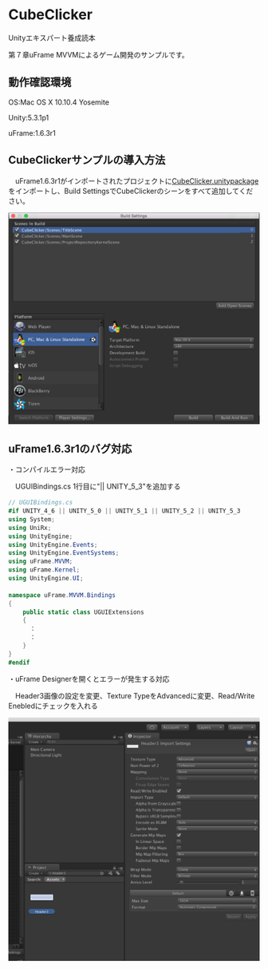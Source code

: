 # CubeClicker
Unityエキスパート養成読本

第７章uFrame MVVMによるゲーム開発のサンプルです。

## 動作確認環境
OS:Mac OS X 10.10.4 Yosemite

Unity:5.3.1p1

uFrame:1.6.3r1

## CubeClickerサンプルの導入方法
　uFrame1.6.3r1がインポートされたプロジェクトに[CubeClicker.unitypackage](./CubeClicker.unitypackage)をインポートし、Build SettingsでCubeClickerのシーンをすべて追加してください。

![Header3](./images/build_settings.png "")

## uFrame1.6.3r1のバグ対応

・コンパイルエラー対応

　UGUIBindings.cs 1行目に"|| UNITY_5_3"を追加する

```csharp
// UGUIBindings.cs
#if UNITY_4_6 || UNITY_5_0 || UNITY_5_1 || UNITY_5_2 || UNITY_5_3
using System;
using UniRx;
using UnityEngine;
using UnityEngine.Events;
using UnityEngine.EventSystems;
using uFrame.MVVM;
using uFrame.Kernel;
using UnityEngine.UI;

namespace uFrame.MVVM.Bindings
{
    public static class UGUIExtensions
    {
      ：
      ：
    }
}
#endif
```

・uFrame Designerを開くとエラーが発生する対応

　Header3画像の設定を変更、Texture TypeをAdvancedに変更、Read/Write Enebledにチェックを入れる

![Header3](./images/header3_inspector.png "")

